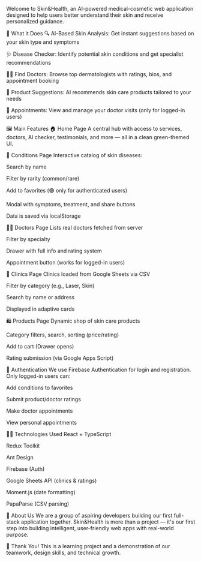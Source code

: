 Welcome to Skin&Health, an AI-powered medical-cosmetic web application designed to help users better understand their skin and receive personalized guidance.

🧠 What it Does
🔍 AI-Based Skin Analysis: Get instant suggestions based on your skin type and symptoms

🩺 Disease Checker: Identify potential skin conditions and get specialist recommendations

👩‍⚕️ Find Doctors: Browse top dermatologists with ratings, bios, and appointment booking

💄 Product Suggestions: AI recommends skin care products tailored to your needs

📅 Appointments: View and manage your doctor visits (only for logged-in users)

🖼️ Main Features
🏠 Home Page
A central hub with access to services, doctors, AI checker, testimonials, and more — all in a clean green-themed UI.

🧬 Conditions Page
Interactive catalog of skin diseases:

Search by name

Filter by rarity (common/rare)

Add to favorites (🟢 only for authenticated users)

Modal with symptoms, treatment, and share buttons

Data is saved via localStorage

🧑‍⚕️ Doctors Page
Lists real doctors fetched from server

Filter by specialty

Drawer with full info and rating system

Appointment button (works for logged-in users)

🏥 Clinics Page
Clinics loaded from Google Sheets via CSV

Filter by category (e.g., Laser, Skin)

Search by name or address

Displayed in adaptive cards

🛍️ Products Page
Dynamic shop of skin care products

Category filters, search, sorting (price/rating)

Add to cart (Drawer opens)

Rating submission (via Google Apps Script)

🔐 Authentication
We use Firebase Authentication for login and registration.
Only logged-in users can:

Add conditions to favorites

Submit product/doctor ratings

Make doctor appointments

View personal appointments

🧑‍💻 Technologies Used
React + TypeScript

Redux Toolkit

Ant Design

Firebase (Auth)

Google Sheets API (clinics & ratings)

Moment.js (date formatting)

PapaParse (CSV parsing)

🌱 About Us
We are a group of aspiring developers building our first full-stack application together.
Skin&Health is more than a project — it's our first step into building intelligent, user-friendly web apps with real-world purpose.

🙏 Thank You!
This is a learning project and a demonstration of our teamwork, design skills, and technical growth.

